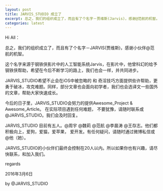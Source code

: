 ```yaml
---
layout: post
title: JARVIS_STUDIO 成立了
excerpt: 总之，我们的组织成立了，而且有了个名字－贾维斯(Jarvis)，感谢@范航的机智。这个名字来源于钢铁侠影片中的人工智能系统Jarvis，在影片中，他曾科幻的给予钢铁侠帮助，希望在今后不断学习的路上，我们也会一样，并共同进步。JARVIS_STUDIO希望不止会在iOS中被忽略的 和 奇淫技巧方面提供些许帮助，更勇于破冰，攻克难题。同样，我们也会选译文一些国外的文章，部分文章也会面向初学者，帮助大家快速成长...
categories: latest
---
```


Hi All：

总之，我们的组织成立了，而且有了个名字－JARVIS(贾维斯)，感谢小伙伴@范航的机智。

这个名字来源于钢铁侠影片中的人工智能系统Jarvis，在影片中，他曾科幻的给予钢铁侠帮助，希望在今后不断学习的路上，我们也会一样，并共同进步。

JARVIS_STUDIO希望不止会在iOS中被忽略的 和 奇淫技巧方面提供些许帮助，更勇于破冰，攻克难题。同样，部分文章也会面向初学者，我们也会选译文一些国外的文章，帮助大家快速成长。

今后的日子里，JARVIS_STUDIO会努力的提供Awesome_Project & Awesome_Article。 在实际项目遇到任何难题， 不要犹豫，请随时联系或@JARVIS_STUDIO。我们会及时回复。

JARVIS_STUDIO 目前有五人。@周宇 @魏莉 @范航 @李晨涛 @王存志。他们都积极向上，爱狗，爱猫，爱苹果， 爱开发。有任何疑问，请随时通过微博私信或@他（她）。

JARVIS_STUDIO的小伙伴们最终会控制在20人以内。所以如果你也有兴趣，请尽快联系，和加入我们。

regards

2016年3月6日

by @JARVIS_STUDIO
